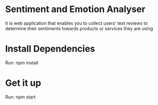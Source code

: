# Sentiment and Emotion Analyser

It is web application that enables you to collect users' text reviews to determine their sentiments towards products or services they are using

# Install Dependencies

Run: npm install

# Get it up

Run: npm start
